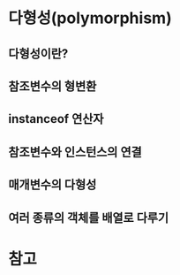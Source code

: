 # 다형성(polymorphism)

## 다형성이란?

## 참조변수의 형변환

## instanceof 연산자

## 참조변수와 인스턴스의 연결

## 매개변수의 다형성

## 여러 종류의 객체를 배열로 다루기

# 참고
